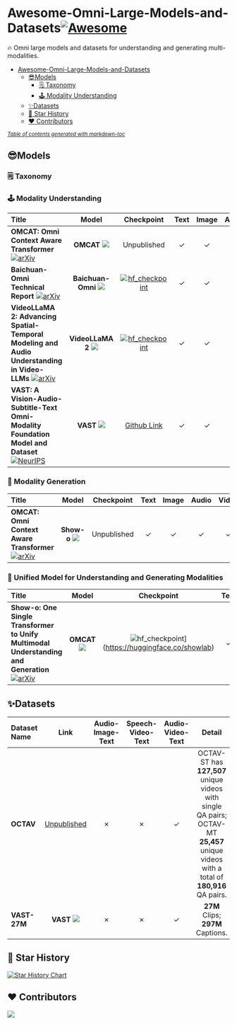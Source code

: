 # Awesome-Omni-Large-Models-and-Datasets[![Awesome](https://awesome.re/badge.svg)](https://awesome.re)
🔥 Omni large models and datasets for understanding and generating multi-modalities.

- [Awesome-Omni-Large-Models-and-Datasets](#awesome-omni-large-models-and-datasets)
  * [😎Models](#--models)
    + [🗒️ Taxonomy](#----taxonomy)
    + [🕹️ Modality Understanding](#----modality-understanding)
  * [✨️Datasets](#--datasets)
  * [🌟 Star History](#---star-history)
  * [♥️ Contributors](#---contributors)

<small><i><a href='http://ecotrust-canada.github.io/markdown-toc/'>Table of contents generated with markdown-toc</a></i></small>


## 😎Models
### 🗒️ Taxonomy
 <!-- arxiv: [![arXiv](https://img.shields.io/badge/arXiv-2406.09272-b31b1b.svg?style=plastic)]()
  -->
### 🕹️ Modality Understanding
<!-- 符号:
√ &#10003;
x &#10007;

     徽章
         arxiv: https://img.shields.io/badge/arXiv-2410.12109-b31b1b.svg?style=plastic
         conference: https://img.shields.io/badge/CVPR-2024-blue.svg?style=plastic
-->

<!-- 模版：
|** ** [![arXiv](https://img.shields.io/badge/arXiv-[]-b31b1b.svg?style=plastic)](https://arxiv.org/abs/[])|**OMCAT** [![](https://img.shields.io/badge/Github-181717?style=plastic&logo=github&logoColor=white)](https://om-cat.github.io.)|Unpublished|&#10003;|&#10003;|&#10003;|&#10003;|
 -->
|Title|Model|Checkpoint|Text|Image|Audio|Video|
|:---------| :-----: | :-----: | :----: | :-----: |:-----: |:----: |
|**OMCAT: Omni Context Aware Transformer** [![arXiv](https://img.shields.io/badge/arXiv-2410.12109-b31b1b.svg?style=plastic)](https://arxiv.org/abs/2410.12109)|**OMCAT** [![](https://img.shields.io/badge/Github-181717?style=plastic&logo=github&logoColor=white)](https://om-cat.github.io.)|Unpublished|&#10003;|&#10003;|&#10003;|&#10003;|
|**Baichuan-Omni Technical Report** [![arXiv](https://img.shields.io/badge/arXiv-2410.08565-b31b1b.svg?style=plastic)](https://arxiv.org/abs/2410.08565)|**Baichuan-Omni** [![](https://img.shields.io/badge/Github-181717?style=plastic&logo=github&logoColor=white)]([https://om-cat.github.io.](https://github.com/westlake-baichuan-mllm/bc-omni?tab=readme-ov-file))|[![hf_checkpoint](https://img.shields.io/badge/🤗-Checkpoints-9C276A.svg)](https://github.com/westlake-baichuan-mllm/bc-omni)|&#10003;|&#10003;|&#10003;|&#10003;|
|**VideoLLaMA 2: Advancing Spatial-Temporal Modeling and Audio Understanding in Video-LLMs** [![arXiv](https://img.shields.io/badge/arXiv-2406.07476-b31b1b.svg?style=plastic)](https://arxiv.org/abs/2406.07476)|**VideoLLaMA 2** [![](https://img.shields.io/badge/Github-181717?style=plastic&logo=github&logoColor=white)]([https://om-cat.github.io.](https://github.com/DAMO-NLP-SG/VideoLLaMA2))|[![hf_checkpoint](https://img.shields.io/badge/🤗-Checkpoints-9C276A.svg)](https://huggingface.co/collections/DAMO-NLP-SG/videollama-2-6669b6b6f0493188305c87ed)|&#10003;|&#10003;|&#10003;|&#10003;|
|**VAST: A Vision-Audio-Subtitle-Text Omni-Modality Foundation Model and Dataset** [![NeurIPS](https://img.shields.io/badge/NeurIPS-2023-blue.svg?style=plastic)](http://arxiv.org/abs/2305.18500)|**VAST** [![](https://img.shields.io/badge/Github-181717?style=plastic&logo=github&logoColor=white)](https://github.com/TXH-mercury/VAST)|[Github Link](https://github.com/TXH-mercury/VAST)|&#10003;|&#10003;|&#10003;|&#10003;|

### 🧙 Modality Generation
|Title|Model|Checkpoint|Text|Image|Audio|Video|
|:---------| :-----: | :-----: | :----: | :-----: |:-----: |:----: |
|**OMCAT: Omni Context Aware Transformer** [![arXiv](https://img.shields.io/badge/arXiv-2410.12109-b31b1b.svg?style=plastic)](https://arxiv.org/abs/2410.12109)|**Show-o** [![](https://img.shields.io/badge/Github-181717?style=plastic&logo=github&logoColor=white)](https://om-cat.github.io.)|Unpublished|&#10003;|&#10003;|&#10003;|&#10003;|


### 🌈 Unified Model for Understanding and Generating Modalities
|Title|Model|Checkpoint|Text|Image|Audio|Video|
|:---------| :-----: | :-----: | :----: | :-----: |:-----: |:----: |
|**Show-o: One Single Transformer to Unify Multimodal Understanding and Generation** [![arXiv](https://img.shields.io/badge/arXiv-2408.12528-b31b1b.svg?style=plastic)]([https://arxiv.org/abs/2408.12528](https://arxiv.org/abs/2408.12528))|**OMCAT** [![](https://img.shields.io/badge/Github-181717?style=plastic&logo=github&logoColor=white)](https://github.com/showlab/Show-o)|![hf_checkpoint](https://img.shields.io/badge/🤗-Checkpoints-9C276A.svg)](https://huggingface.co/showlab)|&#10003;|&#10003;|&#10003;|&#10003;|




## ✨️Datasets
<!-- 模版：
|**[数据集名字]**|链接|&#10007;|&#10007;|&#10003;|描述|
 -->
|Dataset Name|Link|Audio-Image-Text|Speech-Video-Text|Audio-Video-Text|Detail|
|:--------- |:----:| :-----: |:-----: |:----:|:----:|
|**OCTAV**|[Unpublished](https://om-cat.github.io.)|&#10007;|&#10007;|&#10003;|OCTAV-ST has **127,507** unique videos with single QA pairs;<br>OCTAV-MT **25,457** unique videos with a total of **180,916** QA pairs.|
|**VAST-27M**|**VAST** [![](https://img.shields.io/badge/Github-181717?style=plastic&logo=github&logoColor=white)](https://github.com/TXH-mercury/VAST)|&#10007;|&#10007;|&#10003;|**27M** Clips;<br>**297M** Captions.|

## 🌟 Star History
[![Star History Chart](https://api.star-history.com/svg?repos=LJungang/Awesome-Omni-Large-Models-and-Datasets&type=Date)](https://star-history.com/#LJungang/Awesome-Omni-Large-Models-and-Datasets&Date)

## ♥️ Contributors
<!--
<a href="https://github.com/LJungang/Awesome-Omni-Large-Models-and-Datasets/graphs/contributors">
  <img src="https://contrib.rocks/image?repo=LJungang/Awesome-Omni-Large-Models-and-Datasets" />
</a>
 -->
<a href="https://github.comLJungang/Awesome-Omni-Large-Models-and-Datasets/graphs/contributors">
  <img src="https://contrib.rocks/image?repo=LJungang/Awesome-Omni-Large-Models-and-Datasets" />
</a>
